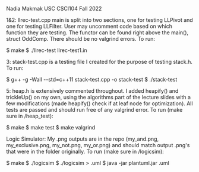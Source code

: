 Nadia Makmak
USC CSCI104 Fall 2022

1&2: llrec-test.cpp main is split into two sections, one for testing LLPivot and one for testing LLFilter. User may uncomment code based on which function they are testing. The functor can be found right above the main(), struct OddComp. There should be no valgrind errors. To run:

$ make
$ ./llrec-test llrec-test1.in

3: stack-test.cpp is a testing file I created for the purpose of testing stack.h. To run:

$ g++ -g -Wall --std=c++11 stack-test.cpp -o stack-test
$ ./stack-test

5: heap.h is extensively commented throughout. I added heapify() and trickleUp() on my own, using the algorithms part of the lecture slides with a few modifications (made heapify() check if at leaf node for optimization). All tests are passed and should run free of any valgrind error. To run (make sure in /heap_test):

$ make
$ make test
$ make valgrind

Logic Simulator: My .png outputs are in the repo (my_and.png, my_exclusive.png, my_not.png, my_or.png) and should match output .png's that were in the folder originally. To run (make sure in /logicsim):

$ make
$ ./logicsim <text filename>
$ ./logicsim <text filename> > <outputname>.uml
$ java -jar plantuml.jar <outputname>.uml

